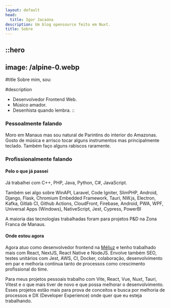 ```yaml
---
layout: default
head:
  title: Igor Jacaúna
description: Um blog opensource feito em Nuxt.
title: Sobre
---
```


::hero
---
image: /alpine-0.webp
---
#title
Sobre mim, sou:

#description
- Desenvolvedor Frontend Web.
- Músico amador.
- Desenhista quando lembra.
::

### Pessoalmente falando

Moro em Manaus mas sou natural de Parintins do interior do Amazonas. Gosto de música e arrisco tocar alguns instrumentos mas principalmente teclado. Também faço alguns rabiscos raramente.

### Profissionalmente falando

#### Pelo o que já passei

Já trabalhei com C++, PHP, Java, Python, C#, JavaScript.

Também sei algo sobre WinAPI, Laravel, Code Igniter, SlimPHP, Android, Django, Flask, Chromium Embedded Framework, Tauri, NW\.js, Electron, Kafka, Gitlab CI, Github Actions, CloudFront, Firebase, Android, PWA, WPF, Universal Apps (Windows), NativeScript, Jest, Cypress, PowerBI

A maioria das tecnologias trabalhadas foram para projetos P\&D na Zona Franca de Manaus.

#### Onde estou agora

Agora atuo como desenvolvedor frontend na [Méliuz](https://meliuz.com.br) e tenho trabalhado mais com React, NextJS, React Native e NodeJS. Envolve também SEO, testes unitários com Jest, AWS, CI, Docker, colaboração, desenvolvimento em par e melhoria contínua tanto de processos como crescimento profissional do time.

Para meus projetos pessoais trabalho com Vite, React, Vue, Nuxt, Tauri, Vitest e o que mais tiver de novo e que possa melhorar o desenvolvimento. Esses projetos estão mais para prova de conceitos e busca por melhoria de processos e DX (Developer Experience) onde quer que eu esteja trabalhando.
